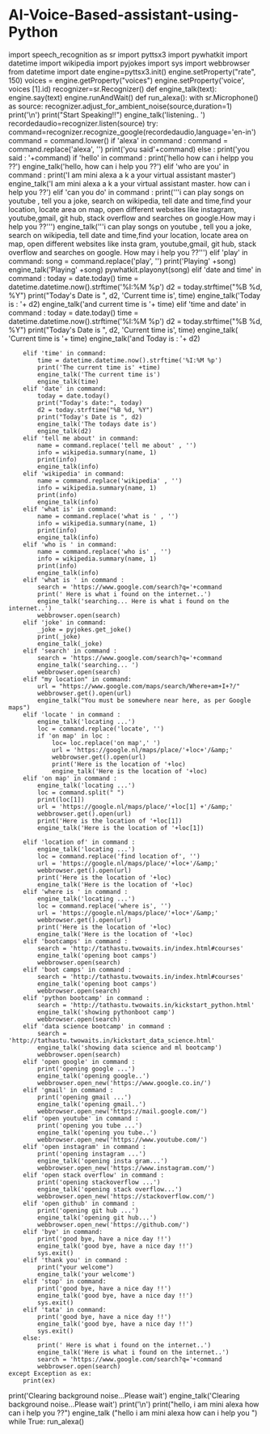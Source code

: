 # AI-Voice-Based-assistant-using-Python
import speech_recognition as sr
import pyttsx3
import pywhatkit
import datetime
import wikipedia
import pyjokes
import sys
import webbrowser
from datetime import date
engine=pyttsx3.init()
engine.setProperty("rate", 150)
voices = engine.getProperty("voices")
engine.setProperty('voice', voices [1].id)
recognizer=sr.Recognizer()
def engine_talk(text):
    engine.say(text)
    engine.runAndWait()
def run_alexa():
    with sr.Microphone() as source:
        recognizer.adjust_for_ambient_noise(source,duration=1)
        print('\n')
        print("Start Speaking!!")
        engine_talk('listening.. ')
        recordedaudio=recognizer.listen(source)
    try:
        command=recognizer.recognize_google(recordedaudio,language='en-in')
        command = command.lower()
        if 'alexa' in command :
            command = command.replace('alexa', '')
            print('you said'+command)
        else :
            print('you said : '+command)
        if 'hello' in command :
            print('hello how can i helpp you ??')
            engine_talk('hello, how can i help you ??')
        elif 'who are you' in command :
            print('I am mini alexa a k a your virtual assistant master')
            engine_talk('I am mini alexa a k a your virtual assistant master. how can i help you ??')
        elif 'can you do' in command :
            print('''i can play songs on youtube , tell you a joke, search on wikipedia, tell date and time,find your location, locate area on map,
            open different websites like instagram, youtube,gmail, git hub, stack overflow and searches on google.How may i help you ??''')
            engine_talk('''i can play songs on youtube , tell you a joke, search on wikipedia, tell date and time,find your location, locate area on map,
            open different websites like insta gram, youtube,gmail, git hub, stack overflow and searches on google. How may i help you ??''')
        elif 'play' in command:
            song = command.replace('play', '')
            print('Playing' +song)
            engine_talk('Playing' +song)
            pywhatkit.playonyt(song)
        elif 'date and time' in command :
            today = date.today()
            time = datetime.datetime.now().strftime('%I:%M %p')
            d2 = today.strftime("%B %d, %Y")
            print("Today's Date is ", d2, 'Current time is', time)
            engine_talk('Today is : '+ d2)
            engine_talk('and current time is '+ time)
        elif 'time and date' in command :
            today = date.today()
            time = datetime.datetime.now().strftime('%I:%M %p')
            d2 = today.strftime("%B %d, %Y")
            print("Today's Date is ", d2, 'Current time is', time)
            engine_talk( 'Current time is '+ time)
            engine_talk('and Today is : '+ d2)

        elif 'time' in command:
            time = datetime.datetime.now().strftime('%I:%M %p')
            print('The current time is' +time)
            engine_talk('The current time is')
            engine_talk(time)
        elif 'date' in command:
            today = date.today()
            print("Today's date:", today)
            d2 = today.strftime("%B %d, %Y")
            print("Today's Date is ", d2)
            engine_talk('The todays date is')
            engine_talk(d2)
        elif 'tell me about' in command:
            name = command.replace('tell me about' , '')
            info = wikipedia.summary(name, 1)
            print(info)
            engine_talk(info)
        elif 'wikipedia' in command:
            name = command.replace('wikipedia' , '')
            info = wikipedia.summary(name, 1)
            print(info)
            engine_talk(info)
        elif 'what is' in command:
            name = command.replace('what is ' , '')
            info = wikipedia.summary(name, 1)
            print(info)
            engine_talk(info)
        elif 'who is ' in command:
            name = command.replace('who is' , '')
            info = wikipedia.summary(name, 1)
            print(info)
            engine_talk(info)
        elif 'what is ' in command :
            search = 'https://www.google.com/search?q='+command
            print(' Here is what i found on the internet..')
            engine_talk('searching... Here is what i found on the internet..')
            webbrowser.open(search)
        elif 'joke' in command:
            _joke = pyjokes.get_joke()
            print(_joke)
            engine_talk(_joke)
        elif 'search' in command :
            search = 'https://www.google.com/search?q='+command
            engine_talk('searching... ')
            webbrowser.open(search)
        elif "my location" in command:
            url = "https://www.google.com/maps/search/Where+am+I+?/"
            webbrowser.get().open(url)
            engine_talk("You must be somewhere near here, as per Google maps")
        elif 'locate ' in command :
            engine_talk('locating ...')
            loc = command.replace('locate', '')
            if 'on map' in loc :
                loc= loc.replace('on map',' ')
                url = 'https://google.nl/maps/place/'+loc+'/&amp;'
                webbrowser.get().open(url)
                print('Here is the location of '+loc)
                engine_talk('Here is the location of '+loc)
        elif 'on map' in command :
            engine_talk('locating ...')
            loc = command.split(" ")
            print(loc[1])
            url = 'https://google.nl/maps/place/'+loc[1] +'/&amp;'
            webbrowser.get().open(url)
            print('Here is the location of '+loc[1])
            engine_talk('Here is the location of '+loc[1])

        elif 'location of' in command :
            engine_talk('locating ...')
            loc = command.replace('find location of', '')
            url = 'https://google.nl/maps/place/'+loc+'/&amp;'
            webbrowser.get().open(url)
            print('Here is the location of '+loc)
            engine_talk('Here is the location of '+loc)
        elif 'where is ' in command :
            engine_talk('locating ...')
            loc = command.replace('where is', '')
            url = 'https://google.nl/maps/place/'+loc+'/&amp;'
            webbrowser.get().open(url)
            print('Here is the location of '+loc)
            engine_talk('Here is the location of '+loc)
        elif 'bootcamps' in command :
            search = 'http://tathastu.twowaits.in/index.html#courses'
            engine_talk('opening boot camps')
            webbrowser.open(search)
        elif 'boot camps' in command :
            search = 'http://tathastu.twowaits.in/index.html#courses'
            engine_talk('opening boot camps')
            webbrowser.open(search)
        elif 'python bootcamp' in command :
            search = 'http://tathastu.twowaits.in/kickstart_python.html'
            engine_talk('showing pythonboot camp')
            webbrowser.open(search)
        elif 'data science bootcamp' in command :
            search = 'http://tathastu.twowaits.in/kickstart_data_science.html'
            engine_talk('showing data science and ml bootcamp')
            webbrowser.open(search)
        elif 'open google' in command :
            print('opening google ...')
            engine_talk('opening google..')
            webbrowser.open_new('https://www.google.co.in/')
        elif 'gmail' in command :
            print('opening gmail ...')
            engine_talk('opening gmail..')
            webbrowser.open_new('https://mail.google.com/')
        elif 'open youtube' in command :
            print('opening you tube ...')
            engine_talk('opening you tube..')
            webbrowser.open_new('https://www.youtube.com/')
        elif 'open instagram' in command :
            print('opening instagram ...')
            engine_talk('opening insta gram...')
            webbrowser.open_new('https://www.instagram.com/')
        elif 'open stack overflow' in command :
            print('opening stackoverflow ...')
            engine_talk('opening stack overflow...')
            webbrowser.open_new('https://stackoverflow.com/')
        elif 'open github' in command :
            print('opening git hub ...')
            engine_talk('opening git hub...')
            webbrowser.open_new('https://github.com/')
        elif 'bye' in command:
            print('good bye, have a nice day !!')
            engine_talk('good bye, have a nice day !!')
            sys.exit()
        elif 'thank you' in command :
            print("your welcome")
            engine_talk('your welcome')
        elif 'stop' in command:
            print('good bye, have a nice day !!')
            engine_talk('good bye, have a nice day !!')
            sys.exit()
        elif 'tata' in command:
            print('good bye, have a nice day !!')
            engine_talk('good bye, have a nice day !!')
            sys.exit()
        else:
            print(' Here is what i found on the internet..')
            engine_talk('Here is what i found on the internet..')
            search = 'https://www.google.com/search?q='+command
            webbrowser.open(search)
    except Exception as ex:
        print(ex)
print('Clearing background noise...Please wait')
engine_talk('Clearing background noise...Please wait')
print('\n')
print("hello, i am mini alexa how can i help you ??")
engine_talk ("hello i am mini alexa how can i help you ")
while True:
        run_alexa()
